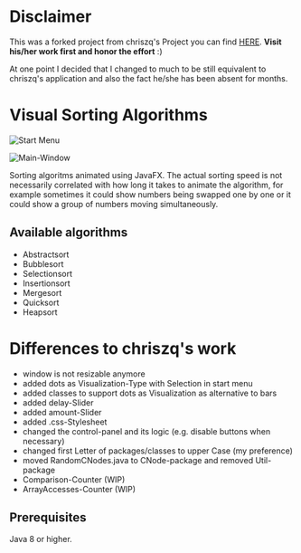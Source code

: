 # Disclaimer
This was a forked project from chriszq's Project you can find [HERE](https://github.com/chriszq/VisualSortingAlgorithms "chriszq's Project"). **Visit his/her work first and honor the effort** :)

At one point I decided that I changed to much to be still equivalent to chriszq's application and also the fact he/she has been absent for months.

# Visual Sorting Algorithms
![Start Menu](https://raw.githubusercontent.com/MichaelHolley/SortingAlgorithmVisualization/master/PreviewGif/SortingAlgorithmVisualizer_Start.gif "Start")

![Main-Window](https://raw.githubusercontent.com/MichaelHolley/SortingAlgorithmVisualization/master/PreviewGif/SortingAlgorithmVisualizer_Window.gif "Main-Window")


Sorting algoritms animated using JavaFX. The actual sorting speed is not necessarily correlated with how long it takes to animate the algorithm, for example sometimes it could show numbers being swapped one by one or it could show a group of numbers moving simultaneously.

## Available algorithms
- Abstractsort
- Bubblesort
- Selectionsort
- Insertionsort
- Mergesort
- Quicksort
- Heapsort

# Differences to chriszq's work
- window is not resizable anymore
- added dots as Visualization-Type with Selection in start menu
- added classes to support dots as Visualization as  alternative to bars
- added delay-Slider
- added amount-Slider
- added .css-Stylesheet
- changed the control-panel and its logic (e.g. disable buttons when necessary)
- changed first Letter of packages/classes to upper Case (my preference)
- moved RandomCNodes.java to CNode-package and removed Util-package
- Comparison-Counter (WIP)
- ArrayAccesses-Counter (WIP)

## Prerequisites
Java 8 or higher.
